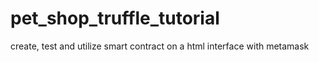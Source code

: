 # pet_shop_truffle_tutorial
create, test and utilize smart contract on a html interface with metamask
